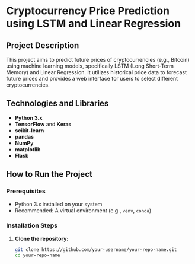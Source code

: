 # Cryptocurrency Price Prediction using LSTM and Linear Regression

## Project Description

This project aims to predict future prices of cryptocurrencies (e.g., Bitcoin) using machine learning models, specifically LSTM (Long Short-Term Memory) and Linear Regression. It utilizes historical price data to forecast future prices and provides a web interface for users to select different cryptocurrencies.

## Technologies and Libraries

- **Python 3.x**
- **TensorFlow** and **Keras**
- **scikit-learn**
- **pandas**
- **NumPy**
- **matplotlib**
- **Flask**

## How to Run the Project

### Prerequisites

- Python 3.x installed on your system
- Recommended: A virtual environment (e.g., `venv`, `conda`)

### Installation Steps

1. **Clone the repository:**

   ```bash
   git clone https://github.com/your-username/your-repo-name.git
   cd your-repo-name
